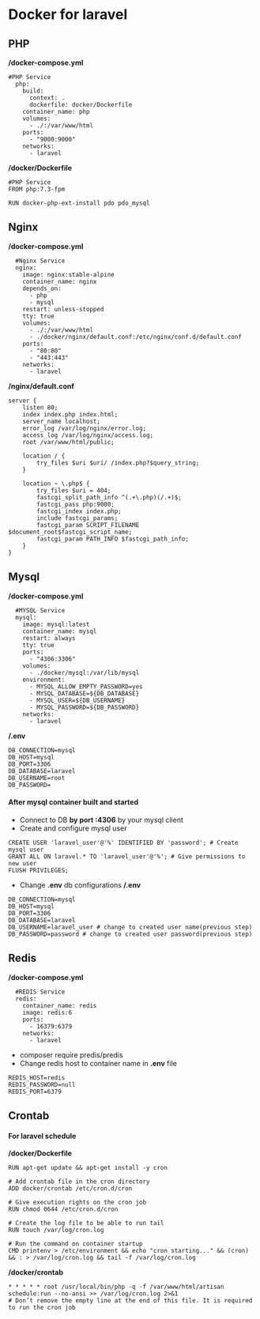 # Docker for laravel

## PHP

<b>/docker-compose.yml</b>  
```
#PHP Service
  php:
    build:
      context: .
      dockerfile: docker/Dockerfile
    container_name: php
    volumes:
      - ./:/var/www/html
    ports:
      - "9000:9000"
    networks:
      - laravel
```

<b>/docker/Dockerfile</b>  
```
#PHP Service
FROM php:7.3-fpm

RUN docker-php-ext-install pdo pdo_mysql
```

## Nginx
<b>/docker-compose.yml</b>  
```
  #Nginx Service
  nginx:
    image: nginx:stable-alpine
    container_name: nginx
    depends_on:
      - php
      - mysql
    restart: unless-stopped
    tty: true
    volumes:
      - ./:/var/www/html
      - ./docker/nginx/default.conf:/etc/nginx/conf.d/default.conf
    ports:
      - "80:80"
      - "443:443"
    networks:
      - laravel
```

<b>/nginx/default.conf</b>  
```
server {
    listen 80;
    index index.php index.html;
    server_name localhost;
    error_log /var/log/nginx/error.log;
    access_log /var/log/nginx/access.log;
    root /var/www/html/public;

    location / {
        try_files $uri $uri/ /index.php?$query_string;
    }

    location ~ \.php$ {
        try_files $uri = 404;
        fastcgi_split_path_info ^(.+\.php)(/.+)$;
        fastcgi_pass php:9000;
        fastcgi_index index.php;
        include fastcgi_params;
        fastcgi_param SCRIPT_FILENAME $document_root$fastcgi_script_name;
        fastcgi_param PATH_INFO $fastcgi_path_info;
    }
}
```

## Mysql
<b>/docker-compose.yml</b>  
```
  #MYSQL Service
  mysql:
    image: mysql:latest
    container_name: mysql
    restart: always
    tty: true
    ports:
      - "4306:3306"
    volumes:
      - ./docker/mysql:/var/lib/mysql
    environment:
      - MYSQL_ALLOW_EMPTY_PASSWORD=yes
      - MYSQL_DATABASE=${DB_DATABASE}
      - MYSQL_USER=${DB_USERNAME}
      - MYSQL_PASSWORD=${DB_PASSWORD}
    networks:
      - laravel
```

<b>/.env</b>  
```
DB_CONNECTION=mysql
DB_HOST=mysql
DB_PORT=3306
DB_DATABASE=laravel
DB_USERNAME=root
DB_PASSWORD=
```
#### After mysql container built and started
- Connect to DB <b>by port :4306</b> by your mysql client
- Create and configure mysql user
```
CREATE USER 'laravel_user'@'%' IDENTIFIED BY 'password'; # Create mysql user
GRANT ALL ON laravel.* TO 'laravel_user'@'%'; # Give permissions to new user
FLUSH PRIVILEGES;
```
- Change <b>.env</b> db configurations
<b>/.env</b>  
```
DB_CONNECTION=mysql
DB_HOST=mysql
DB_PORT=3306
DB_DATABASE=laravel
DB_USERNAME=laravel_user # change to created user name(previous step)
DB_PASSWORD=password # change to created user password(previous step)
```

## Redis
<b>/docker-compose.yml</b>  
```
  #REDIS Service
  redis:
    container_name: redis
    image: redis:6
    ports:
      - 16379:6379
    networks:
      - laravel
```
- composer require predis/predis
- Change redis host to container name in <b>.env</b> file
```
REDIS_HOST=redis 
REDIS_PASSWORD=null
REDIS_PORT=6379
```

## Crontab
#### For laravel schedule
<b>/docker/Dockerfile</b>  
```
RUN apt-get update && apt-get install -y cron

# Add crontab file in the cron directory
ADD docker/crontab /etc/cron.d/cron

# Give execution rights on the cron job
RUN chmod 0644 /etc/cron.d/cron

# Create the log file to be able to run tail
RUN touch /var/log/cron.log

# Run the command on container startup
CMD printenv > /etc/environment && echo "cron starting..." && (cron) && : > /var/log/cron.log && tail -f /var/log/cron.log
```
<b>/docker/crontab</b>  
```
* * * * * root /usr/local/bin/php -q -f /var/www/html/artisan schedule:run --no-ansi >> /var/log/cron.log 2>&1
# Don’t remove the empty line at the end of this file. It is required to run the cron job
```
